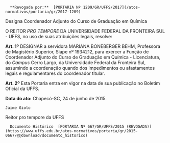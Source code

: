       **Revogada por:**  [PORTARIA Nº 1209/GR/UFFS/2017](/atos-normativos/portaria/gr/2017-1209) 

   Designa Coordenador Adjunto do Curso de Graduação em Química  

O REITOR *PRO TEMPORE* DA UNIVERSIDADE FEDERAL DA FRONTEIRA SUL - UFFS, no uso de suas atribuições legais, resolve:

 **Art. 1º** DESIGNAR a servidora MARIANA BONEBERGER BEHM, Professora de Magistério Superior, Siape nº 1934212, para exercer a Função de Coordenador Adjunto do Curso de Graduação em Química - Licenciatura, do *Campus* Cerro Largo, da Universidade Federal da Fronteira Sul, assumindo a coordenação quando dos impedimentos ou afastamentos legais e regulamentares do coordenador titular.

 **Art. 2º** Esta Portaria entra em vigor na data de sua publicação no Boletim Oficial da UFFS.

  

   **Data do ato:** Chapecó-SC, 24 de junho de 2015.   
 

    Jaime Giolo   
 Reitor pro tempore da UFFS 

      Documento Histórico  [PORTARIA Nº 667/GR/UFFS/2015 (REVOGADA)](https://www.uffs.edu.br/atos-normativos/portaria/gr/2015-0667/@@download/documento_historico)     
      